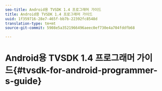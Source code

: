 ```yaml
---
seo-title: Android용 TVSDK 1.4 프로그래머 가이드
title: Android용 TVSDK 1.4 프로그래머 가이드
uuid: 1f359716-28e7-465f-bb7b-22392fc8548d
translation-type: tm+mt
source-git-commit: 5908e5a3521966496aeec0ef730e4a704fddfb68

---
```



# Android용 TVSDK 1.4 프로그래머 가이드{#tvsdk-for-android-programmer-s-guide}

